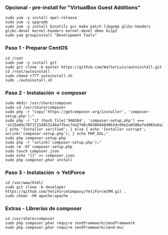 ### Opcional - pre-install for "VirtualBox Guest Additions"
    sudo yum -y install epel-release
    sudo yum -y upgrade
    sudo yum -y install binutils gcc make patch libgomp glibc-headers glibc-devel kernel-headers kernel-devel dkms bzip2
    sudo yum groupinstall "Development Tools"

### Paso 1 - Preparar CentOS
    cd /root
    sudo yum -y install git
    sudo git clone -b master https://github.com/WalterLuis/autoinstall.git
    cd /root/autoinstall
    sudo chmod +777 autoinstall.sh
    sudo ./autoinstall.sh

### Paso 2 - Instalación -> composer
    sudo mkdir /usr/share/composer
    sudo cd /usr/share/composer
    sudo php -r "copy('https://getcomposer.org/installer', 'composer-setup.php');"
    sudo php -r "if (hash_file('SHA384', 'composer-setup.php') === 'e115a8dc7871f15d853148a7fbac7da27d6c0030b848d9b3dc09e2a0388afed865e6a3d6b3c0fad45c48e2b5fc1196ae') { echo 'Installer verified'; } else { echo 'Installer corrupt'; unlink('composer-setup.php'); } echo PHP_EOL;"
    sudo php composer-setup.php
    sudo php -r "unlink('composer-setup.php');"
    sudo rm -Rf composer-setup.php
    sudo touch composer.json
    sudo echo "{}" >> composer.json
    sudo php composer.phar install
    
### Paso 3 - Instalación -> YetiForce
    cd /var/www/html/
    sudo git clone -b developer https://github.com/YetiForceCompany/YetiForceCRM.git .
    sudo chown -hR apache:apache .
    

### Extras - Librerías de composer
    cd /usr/share/composer
    sudo php composer.phar require zendframework/zendframework
    sudo php composer.phar require zendframework/zend-mvc
